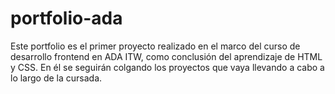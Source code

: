 # portfolio-ada
Este portfolio es el primer proyecto realizado en el marco del curso de desarrollo frontend en ADA ITW, como conclusión del aprendizaje de HTML y CSS.
En él se seguirán colgando los proyectos que vaya llevando a cabo a lo largo de la cursada. 
